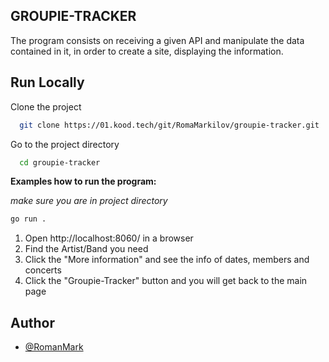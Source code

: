 ## GROUPIE-TRACKER

The program consists on receiving a given API and manipulate the data contained in it, in order to create a site, displaying the information.

## Run Locally

Clone the project

```bash
  git clone https://01.kood.tech/git/RomaMarkilov/groupie-tracker.git
```

Go to the project directory

```bash
  cd groupie-tracker
```

**Examples how to run the program:**

_make sure you are in project directory_

```bash
go run .
```

1. Open http://localhost:8060/ in a browser
2. Find the Artist/Band you need
3. Click the "More information" and see the info of dates, members and concerts
4. Click the "Groupie-Tracker" button and you will get back to the main page

## Author

- [@RomanMark](https://01.kood.tech/git/RomaMarkilov)
